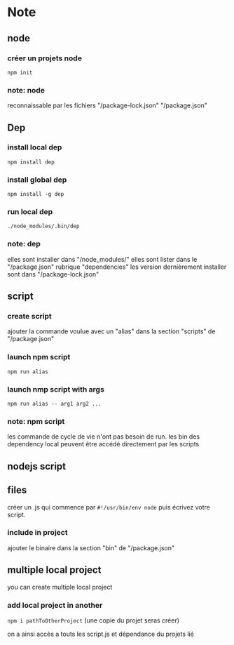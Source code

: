# Note

## node

### créer un projets node

`npm init`

### note: node

reconnaissable par les fichiers  "/package-lock.json" "/package.json"

## Dep

### install local dep

`npm install dep`

### install global dep

`npm install -g dep`

### run local dep

`./node_modules/.bin/dep`

### note: dep

elles sont installer dans "/node_modules/"
elles sont lister dans le "/package.json" rubrique "dependencies"
les version dernièrement installer sont dans "/package-lock.json"

## script

### create script

ajouter la commande voulue avec un "alias" dans la section "scripts" de "/package.json"

### launch npm script

`npm run alias`

### launch nmp script with args

`npm run alias -- arg1 arg2 ...`

### note: npm script

les commande de cycle de vie n'ont pas besoin de run.
les bin des dependency local peuvent être accédé directement par les scripts

## nodejs script

## files

créer un .js qui commence par `#!/usr/bin/env node`
puis écrivez votre script.

### include in project

ajouter le binaire dans la section "bin" de "/package.json"

## multiple local project

you can create multiple local project

### add local project in another

`npm i pathToOtherProject`
(une copie du projet seras créer)

on a ainsi accès a touts les script.js et dépendance du projets lié
